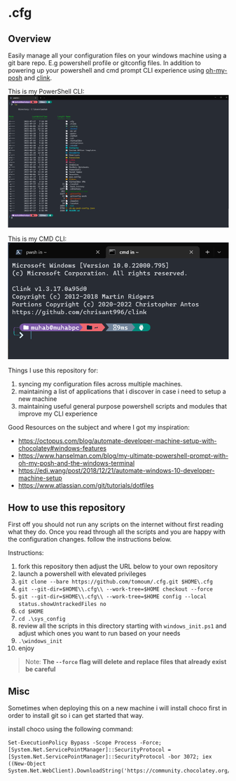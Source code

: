 # .cfg

## Overview

Easily manage all your configuration files on your windows machine using a
git bare repo. E.g powershell profile or gitconfig files. In addition to
powering up your powershell and cmd prompt CLI experience using
[oh-my-posh](https://ohmyposh.dev/) and
[clink](https://mridgers.github.io/clink/).

This is my PowerShell CLI:
![alt text](.readme/powershell.png)

This is my CMD CLI:
![alt text](.readme/cmd.png)

Things I use this repository for:

1. syncing my configuration files across multiple machines.
2. maintaining a list of applications that i discover in case i need to
setup a new machine
3. maintaining useful general purpose powershell scripts and modules that
improve my CLI experience

Good Resources on the subject and where I got my inspiration:

* <https://octopus.com/blog/automate-developer-machine-setup-with-chocolatey#windows-features>
* <https://www.hanselman.com/blog/my-ultimate-powershell-prompt-with-oh-my-posh-and-the-windows-terminal>
* <https://edi.wang/post/2018/12/21/automate-windows-10-developer-machine-setup>
* <https://www.atlassian.com/git/tutorials/dotfiles>

## How to use this repository

First off you should not run any scripts on the internet without first reading
what they do. Once you read through all the scripts and you are happy with the
configuration changes. follow the instructions below.

Instructions:

1. fork this repository then adjust the URL below to your own
repository
2. launch a powershell with elevated privileges
3. `git clone --bare https://github.com/tomoum/.cfg.git $HOME\.cfg`
4. `git --git-dir=$HOME\\.cfg\\ --work-tree=$HOME checkout --force`
5. `git --git-dir=$HOME\\.cfg\\ --work-tree=$HOME config --local status.showUntrackedFiles no`
6. `cd $HOME`
7. `cd .\sys_config`
8. review all the scripts in this directory starting with `windows_init.ps1` and adjust which
ones you want to run based on your needs
9. `.\windows_init`
10. enjoy

>Note:
>**The `--force` flag will delete and replace files that already
exist be careful**

## Misc

Sometimes when deploying this on a new machine i will install choco first in order to install git so i can get started that way.

install choco using the following command:

```shell
Set-ExecutionPolicy Bypass -Scope Process -Force; [System.Net.ServicePointManager]::SecurityProtocol = [System.Net.ServicePointManager]::SecurityProtocol -bor 3072; iex ((New-Object System.Net.WebClient).DownloadString('https://community.chocolatey.org/install.ps1'))
```
